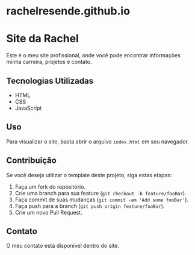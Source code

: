 ﻿# rachelresende.github.io
# Site da Rachel

Este é o meu site profissional, onde você pode encontrar informações minha carreira, projetos e contato.

## Tecnologias Utilizadas

* HTML
* CSS
* JavaScript

## Uso

Para visualizar o site, basta abrir o arquivo `index.html` em seu navegador.

## Contribuição

Se você deseja utilizar o template deste projeto, siga estas etapas:

1. Faça um fork do repositório.
2. Crie uma branch para sua feature (`git checkout -b feature/fooBar`).
3. Faça commit de suas mudanças (`git commit -am 'Add some fooBar'`).
4. Faça push para a branch (`git push origin feature/fooBar`).
5. Crie um novo Pull Request.


## Contato

O meu contato está disponível dentro do site. 